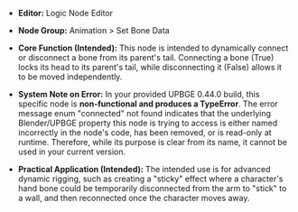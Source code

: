 - **Editor:** Logic Node Editor
    
- **Node Group:** Animation > Set Bone Data
    
- **Core Function (Intended):** This node is intended to dynamically connect or disconnect a bone from its parent's tail. Connecting a bone (True) locks its head to its parent's tail, while disconnecting it (False) allows it to be moved independently.
    
- **System Note on Error:** In your provided UPBGE 0.44.0 build, this specific node is **non-functional and produces a TypeError**. The error message enum "connected" not found indicates that the underlying Blender/UPBGE property this node is trying to access is either named incorrectly in the node's code, has been removed, or is read-only at runtime. Therefore, while its purpose is clear from its name, it cannot be used in your current version.
    
- **Practical Application (Intended):** The intended use is for advanced dynamic rigging, such as creating a "sticky" effect where a character's hand bone could be temporarily disconnected from the arm to "stick" to a wall, and then reconnected once the character moves away.